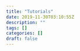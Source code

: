```yaml
---
title: "Tutorials"
date: 2019-11-30T03:10:55Z
description: ""
tags: []
categories: []
draft: false
---
```


